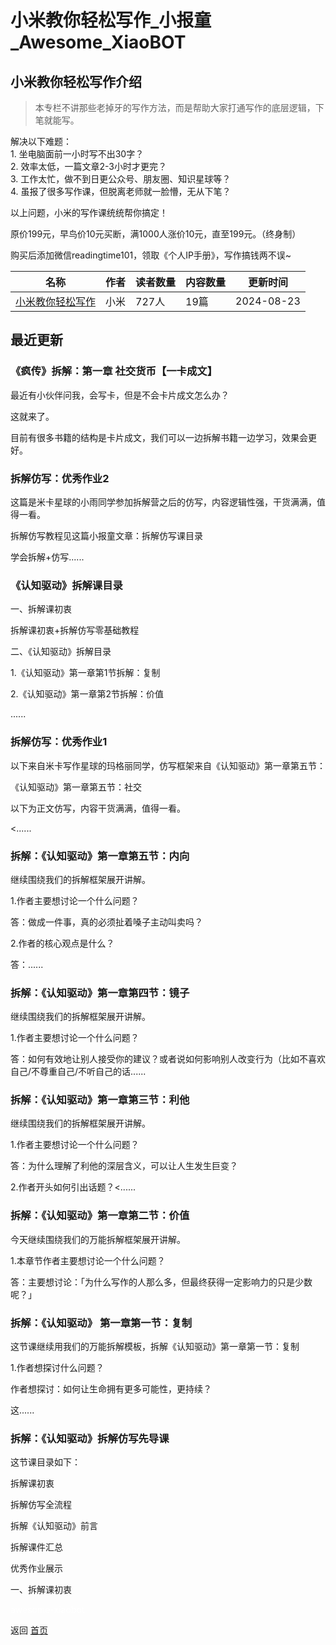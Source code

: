 # 小米教你轻松写作_小报童_Awesome_XiaoBOT

## 小米教你轻松写作介绍
> 本专栏不讲那些老掉牙的写作方法，而是帮助大家打通写作的底层逻辑，下笔就能写。    
    
解决以下难题：    
1\. 坐电脑面前一小时写不出30字？    
2\. 效率太低，一篇文章2-3小时才更完？    
3\. 工作太忙，做不到日更公众号、朋友圈、知识星球等？    
4\. 虽报了很多写作课，但脱离老师就一脸懵，无从下笔？    
    
以上问题，小米的写作课统统帮你搞定！    
    
原价199元，早鸟价10元买断，满1000人涨价10元，直至199元。（终身制）    
    
购买后添加微信readingtime101，领取《个人IP手册》，写作搞钱两不误~  
  


|名称|作者|读者数量|内容数量|更新时间|
|---|---|---|---|---|
|[小米教你轻松写作](https://xiaobot.net/p/readingtime111?refer=0b133df9-27dc-423b-8101-639049001c13)|小米|727人|19篇|2024-08-23|

## 最近更新
### 《疯传》拆解：第一章 社交货币【一卡成文】

最近有小伙伴问我，会写卡，但是不会卡片成文怎么办？

这就来了。

目前有很多书籍的结构是卡片成文，我们可以一边拆解书籍一边学习，效果会更好。

### 拆解仿写：优秀作业2

这篇是米卡星球的小雨同学参加拆解营之后的仿写，内容逻辑性强，干货满满，值得一看。

拆解仿写教程见这篇小报童文章：拆解仿写课目录

学会拆解+仿写......

### 《认知驱动》拆解课目录

一、拆解课初衷

拆解课初衷+拆解仿写零基础教程

二、《认知驱动》拆解目录

1.《认知驱动》第一章第1节拆解：复制

2.《认知驱动》第一章第2节拆解：价值

......

### 拆解仿写：优秀作业1

以下来自米卡写作星球的玛格丽同学，仿写框架来自《认知驱动》第一章第五节：

《认知驱动》第一章第五节：社交

以下为正文仿写，内容干货满满，值得一看。

<......

### 拆解：《认知驱动》第一章第五节：内向

继续围绕我们的拆解框架展开讲解。

1.作者主要想讨论一个什么问题？

答：做成一件事，真的必须扯着嗓子主动叫卖吗？

2.作者的核心观点是什么？

答：......

### 拆解：《认知驱动》第一章第四节：镜子

继续围绕我们的拆解框架展开讲解。

1.作者主要想讨论一个什么问题？

答：如何有效地让别人接受你的建议？或者说如何影响别人改变行为（比如不喜欢自己/不尊重自己/不听自己的话......

### 拆解：《认知驱动》第一章第三节：利他

继续围绕我们的拆解框架展开讲解。

1.作者主要想讨论一个什么问题？

答：为什么理解了利他的深层含义，可以让人生发生巨变？

2.作者开头如何引出话题？<......

### 拆解：《认知驱动》第一章第二节：价值

今天继续围绕我们的万能拆解框架展开讲解。

1.本章节作者主要想讨论一个什么问题？

答：主要想讨论：「为什么写作的人那么多，但最终获得一定影响力的只是少数呢？」

### 拆解：《认知驱动》 第一章第一节：复制

这节课继续用我们的万能拆解模板，拆解《认知驱动》第一章第一节：复制

1.作者想探讨什么问题？

作者想探讨：如何让生命拥有更多可能性，更持续？

这......

### 拆解：《认知驱动》拆解仿写先导课

这节课目录如下：

拆解课初衷

拆解仿写全流程

拆解《认知驱动》前言

拆解课件汇总

优秀作业展示

一、拆解课初衷


<a href="https://github.com/Reno9527/awesome-xiaobot" style="color: white; text-decoration: none;">awesome-xiaobot</a>

返回 [首页](../README.md)
